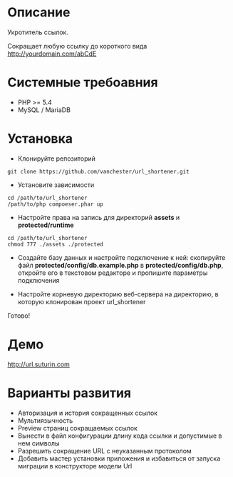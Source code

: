 # Описание

Укротитель ссылок.

Сокращает любую ссылку до короткого вида http://yourdomain.com/abCdE

# Системные требоавния

* PHP >= 5.4
* MySQL / MariaDB

# Установка

* Клонируйте репозиторий

```
git clone https://github.com/vanchester/url_shortener.git
```

* Установите зависимости

```
cd /path/to/url_shortener
/path/to/php compoeser.phar up
```

* Настройте права на запись для директорий **assets** и **protected/runtime**

```
cd /path/to/url_shortener
chmod 777 ./assets ./protected
```

* Создайте базу данных и настройте подключение к ней: скопируйте файл **protected/config/db.example.php** 
в **protected/config/db.php**, откройте его в текстовом редакторе и пропишите параметры подключения

* Настройте корневую директорию веб-сервера на директорию, в которую клонирован проект url_shortener

Готово!

# Демо

http://url.suturin.com

# Варианты развития

* Авторизация и история сокращенных ссылок
* Мультиязычность
* Preview страниц сокращаемых ссылок
* Вынести в файл конфигурации длину кода ссылки и допустимые в нем символы
* Разрешить сокращение URL с неуказанным протоколом
* Добавить мастер установки приложения и избавиться от запуска миграции в конструкторе модели Url

